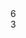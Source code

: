 <main class="au-grid">
  <div class="container">
    <div class="row">
    	<div class="grids col-xs-6">6</div>
    	<div class="grids col-xs-offset-3 col-xs-3">3</div>
    </div>
  </div>
</main>
